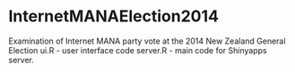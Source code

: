 # InternetMANAElection2014
Examination of Internet MANA party vote at the 2014 New Zealand General Election
ui.R - user interface code
server.R - main code for Shinyapps server.
